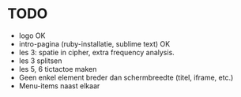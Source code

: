 # TODO
* logo OK
* intro-pagina (ruby-installatie, sublime text) OK
* les 3: spatie in cipher, extra frequency analysis.
* les 3 splitsen
* les 5, 6 tictactoe maken
* Geen enkel element breder dan schermbreedte (titel, iframe, etc.)
* Menu-items naast elkaar
